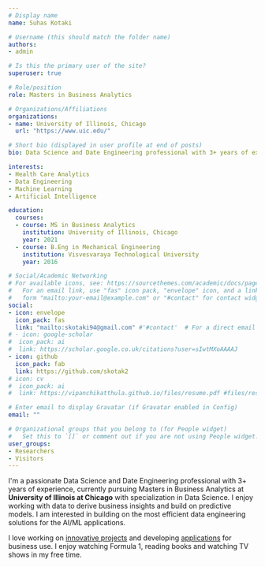 ```yaml
---
# Display name
name: Suhas Kotaki

# Username (this should match the folder name)
authors:
- admin

# Is this the primary user of the site?
superuser: true

# Role/position
role: Masters in Business Analytics

# Organizations/Affiliations
organizations:
- name: University of Illinois, Chicago
  url: "https://www.uic.edu/"

# Short bio (displayed in user profile at end of posts)
bio: Data Science and Date Engineering professional with 3+ years of experience in building analytical platforms for business systems. 

interests:
- Health Care Analytics
- Data Engineering
- Machine Learning
- Artificial Intelligence

education:
  courses:
  - course: MS in Business Analytics
    institution: University of Illinois, Chicago
    year: 2021
  - course: B.Eng in Mechanical Engineering
    institution: Visvesvaraya Technological University
    year: 2016

# Social/Academic Networking
# For available icons, see: https://sourcethemes.com/academic/docs/page-builder/#icons
#   For an email link, use "fas" icon pack, "envelope" icon, and a link in the
#   form "mailto:your-email@example.com" or "#contact" for contact widget.
social:
- icon: envelope
  icon_pack: fas
  link: "mailto:skotaki94@gmail.com" #'#contact'  # For a direct email link, use "mailto:skotaki94@gmail.com".
# - icon: google-scholar
#  icon_pack: ai
#  link: https://scholar.google.co.uk/citations?user=sIwtMXoAAAAJ
- icon: github
  icon_pack: fab
  link: https://github.com/skotak2
# icon: cv
#  icon_pack: ai
#  link: https://vipanchikatthula.github.io/files/resume.pdf #files/resume.pdf

# Enter email to display Gravatar (if Gravatar enabled in Config)
email: ""

# Organizational groups that you belong to (for People widget)
#   Set this to `[]` or comment out if you are not using People widget.
user_groups:
- Researchers
- Visitors
---
```


I'm a passionate Data Science and Date Engineering professional with 3+ years of experience, currently pursuing Masters in Business Analytics at **University of Illinois at Chicago** with specialization in Data Science. I enjoy working with data to derive business insights and build on predictive models. I am interested in building on the most efficient data engineering solutions for the AI/ML applications.

I love working on [innovative projects](https://github.com/skotak2) and developing [applications](https://github.com/skotak2/Review-Based-Recommendation-System) for business use. I enjoy watching Formula 1, reading books and watching TV shows in my free time.
